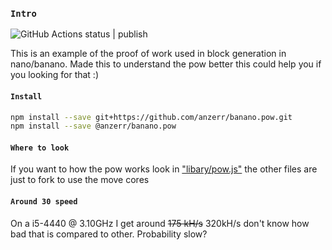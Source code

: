 
### `Intro`
![GitHub Actions status | publish](https://github.com/anzerr/banano.pow/workflows/publish/badge.svg)

This is an example of the proof of work used in block generation in nano/banano.
Made this to understand the pow better this could help you if you looking for that :)

#### `Install`
``` bash
npm install --save git+https://github.com/anzerr/banano.pow.git
npm install --save @anzerr/banano.pow
```

#### `Where to look`
If you want to how the pow works look in ["libary/pow.js"](https://github.com/anzerr/banano.pow/blob/master/libary/pow.js) the other files are just to fork to use the move cores

#### `Around 30 speed`
On a i5-4440 @ 3.10GHz I get around ~~175 kH/s~~ 320kH/s don't know how bad that is compared to other. Probability slow?
